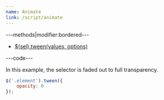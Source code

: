 ```yaml
---
name: Animate
link: /script/animate
---
```


---methods|modifier:bordered---

* [$(sel).tween(values, options)](/script/animate#tween)

---code---

In this example, the selector is faded out to full transparency.

```javascript
$('.element').tween({
	opacity: 0
});
```